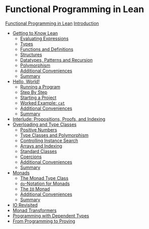 # Functional Programming in Lean

[Functional Programming in Lean](./title.md)
[Introduction](./introduction.md)

- [Getting to Know Lean](./getting-to-know.md)
  - [Evaluating Expressions](./getting-to-know/evaluating.md)
  - [Types](./getting-to-know/types.md)
  - [Functions and Definitions](./getting-to-know/functions-and-definitions.md)
  - [Structures](./getting-to-know/structures.md)
  - [Datatypes, Patterns and Recursion](./getting-to-know/datatypes-and-patterns.md)
  - [Polymorphism](./getting-to-know/polymorphism.md)
  - [Additional Conveniences](./getting-to-know/conveniences.md)
  - [Summary](./getting-to-know/summary.md)
- [Hello, World!](./hello-world.md)
  - [Running a Program](./hello-world/running-a-program.md)
  - [Step By Step](./hello-world/step-by-step.md)
  - [Starting a Project](./hello-world/starting-a-project.md)
  - [Worked Example: `cat`](./hello-world/cat.md)
  - [Additional Conveniences](./hello-world/conveniences.md)
  - [Summary](./hello-world/summary.md)
- [Interlude: Propositions, Proofs, and Indexing](props-proofs-indexing.md)
- [Overloading and Type Classes](type-classes.md)
  - [Positive Numbers](type-classes/pos.md)
  - [Type Classes and Polymorphism](type-classes/polymorphism.md)
  - [Controlling Instance Search](type-classes/out-params.md)
  - [Arrays and Indexing](type-classes/indexing.md)
  - [Standard Classes](type-classes/standard-classes.md)
  - [Coercions](type-classes/coercion.md)
  - [Additional Conveniences](type-classes/conveniences.md)
  - [Summary](type-classes/summary.md)
- [Monads](./monads.md)
  - [The Monad Type Class](./monads/class.md)
  - [`do`-Notation for Monads](./monads/do.md)
  - [The `IO` Monad](./monads/io.md)
  - [Additional Conveniences](monads/conveniences.md)
  - [Summary](monads/summary.md)
- [IO Revisited]()
- [Monad Transformers]()
- [Programming with Dependent Types]()
- [From Programming to Proving]()
